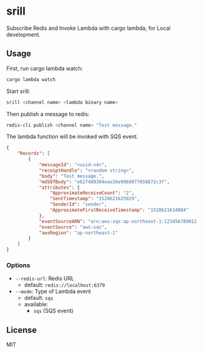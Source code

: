 # srill

Subscribe Redis and Invoke Lambda with cargo lambda, for Local development.


## Usage

First, run cargo lambda watch:
```sh
cargo lambda watch
```

Start srill:
```sh
srill <channel name> <lambda binary name>
```

Then publish a message to redis:
```sh
redis-cli publish <channel name> "Test message."
```

The lambda function will be invoked with SQS event.

```json
{
    "Records": [
        {
            "messageId": "<uuid-v4>",
            "receiptHandle": "<random string>",
            "body": "Test message.",
            "md5OfBody": "e62f489304eae26e9960977058872c3f",
            "attributes": {
                "ApproximateReceiveCount": "2",
                "SentTimestamp": "1520621625029",
                "SenderId": "sender",
                "ApproximateFirstReceiveTimestamp": "1520621634884"
            },
            "eventSourceARN": "arn:aws:sqs:ap-northeast-1:123456789012:SQSQueue",
            "eventSource": "aws:sqs",
            "awsRegion": "ap-northeast-1"
        }
    ]
}
```

### Options

- `--redis-url`: Redis URL
    - default: `redis://localhost:6379`
- `--mode`: Type of Lambda event
    - default: `sqs`
    - available:
        - `sqs` (SQS event)

## License

MIT
